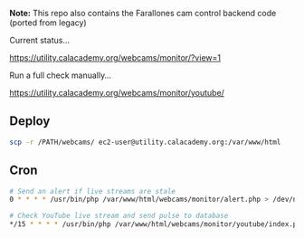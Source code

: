 **Note:** This repo also contains the Farallones cam control backend code (ported from legacy)

Current status…

https://utility.calacademy.org/webcams/monitor/?view=1

Run a full check manually…

https://utility.calacademy.org/webcams/monitor/youtube/

## Deploy
```sh
scp -r /PATH/webcams/ ec2-user@utility.calacademy.org:/var/www/html
```

## Cron
```sh
# Send an alert if live streams are stale
0 * * * * /usr/bin/php /var/www/html/webcams/monitor/alert.php > /dev/null 2>&1

# Check YouTube live stream and send pulse to database
*/15 * * * * /usr/bin/php /var/www/html/webcams/monitor/youtube/index.php > /dev/null 2>&1
```

